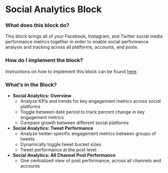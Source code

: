 # Social Analytics Block


### What does this block do?

This block brings all of your Facebook, Instagram, and Twitter social media performance metrics together in order to enable social performance analysis and tracking across all platforms, accounts, and posts.


### How do I implement the block?

Instructions on how to implement this block can be found [here](https://rivery.io/docs/social-analytics-for-looker).


### What’s in the Block?

- **Social Analytics: Overview**
  - Analyze KPIs and trends for key engagement metrics across social platforms
  - Toggle between date period to track percent change in key engagement metrics
  - Compare growth between different social platforms
- **Social Analytics: Tweet Performance**
  - Analyze twitter-specific engagement metrics between groups of tweets
  - Dynamically toggle tweet bucket sizes
  - Tweet performance at the post level
- **Social Analytics: All Channel Post Performance**
  - One centralized view of post performance, across all channels and accounts
